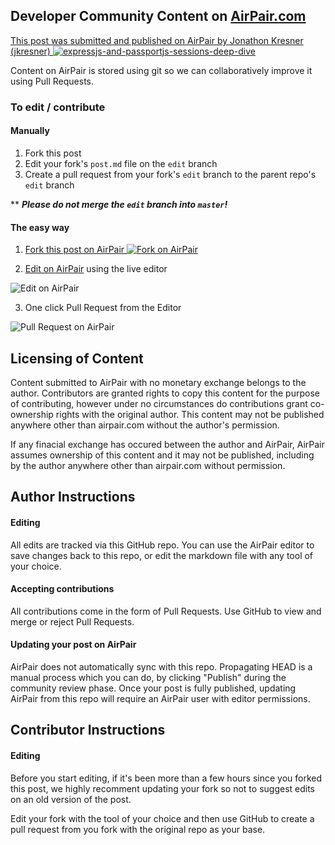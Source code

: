 ## Developer Community Content on [AirPair.com](https://www.airpair.com/)

[This post was submitted and published on AirPair by Jonathon Kresner (jkresner)
![expressjs-and-passportjs-sessions-deep-dive](https://www.airpair.com/posts/thumb/541a36c3535a850b00b05697)
](https://www.airpair.com/posts/review/541a36c3535a850b00b05697)

Content on AirPair is stored using git so we can collaboratively improve it using Pull Requests.

### To edit / contribute

#### Manually

1. Fork this post
2. Edit your fork's `post.md` file on the `edit` branch
3. Create a pull request from your fork's `edit` branch to the parent repo's `edit` branch

\*\* ***Please do not merge the `edit` branch into `master`!***
 
#### The easy way

1. [Fork this post on AirPair
![Fork on AirPair](https://airpair.github.io/posts/fork.png) 
](https://www.airpair.com/posts/fork/541a36c3535a850b00b05697)

2. [Edit on AirPair](https://www.airpair.com/posts/edit/541a36c3535a850b00b05697) using the live editor

![Edit on AirPair](https://airpair.github.io/posts/edit.png)

3. One click Pull Request from the Editor

![Pull Request on AirPair](https://airpair.github.io/posts/pr.png)

## Licensing of Content

Content submitted to AirPair with no monetary exchange belongs to the author. Contributors are
granted rights to copy this content for the purpose of contributing, however under no circumstances
do contributions grant co-ownership rights with the original author. This content may not be
published anywhere other than airpair.com without the author's permission.

If any finacial exchange has occured between the author and AirPair, AirPair assumes ownership
of this content and it may not be published, including by the author anywhere other than
airpair.com without permission.

## Author Instructions

#### Editing

All edits are tracked via this GitHub repo. You can use the AirPair editor to
save changes back to this repo, or edit the markdown file with any tool of your choice.

#### Accepting contributions

All contributions come in the form of Pull Requests. Use GitHub to view and
merge or reject Pull Requests.

#### Updating your post on AirPair

AirPair does not automatically sync with this repo. Propagating HEAD is a
manual process which you can do, by clicking "Publish" during the community review phase.
Once your post is fully published, updating AirPair from this repo will
require an AirPair user with editor permissions.

## Contributor Instructions

#### Editing

Before you start editing, if it's been more than a few hours since you forked this post,
we highly recomment updating your fork so not to suggest edits on an old version of the post.

Edit your fork with the tool of your choice and then use GitHub to create a pull request from you
fork with the original repo as your base.

